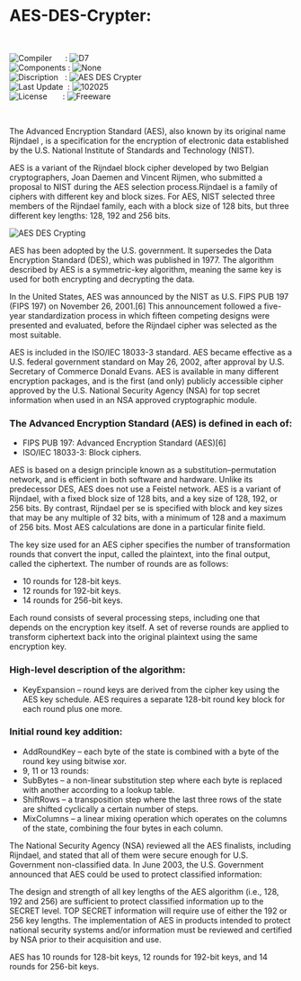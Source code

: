# AES-DES-Crypter:

</br>

![Compiler](https://github.com/user-attachments/assets/a916143d-3f1b-4e1f-b1e0-1067ef9e0401) &nbsp;&nbsp;&nbsp;&nbsp;&nbsp;: ![D7](https://github.com/user-attachments/assets/032b5d61-5936-49bf-8f25-f18f5f7b9e56)  
![Components](https://github.com/user-attachments/assets/d6a7a7a4-f10e-4df1-9c4f-b4a1a8db7f0e) : ![None](https://github.com/user-attachments/assets/30ebe930-c928-4aaf-a8e1-5f68ec1ff349)  
![Discription](https://github.com/user-attachments/assets/4a778202-1072-463a-bfa3-842226e300af) &nbsp;&nbsp;: ![AES DES Crypter](https://github.com/user-attachments/assets/38fd3d0a-dc2d-420e-8de7-a7daa1959f0f)  
![Last Update](https://github.com/user-attachments/assets/e1d05f21-2a01-4ecf-94f3-b7bdff4d44dd) &nbsp;: ![102025](https://github.com/user-attachments/assets/62cea8cc-bd7d-49bd-b920-5590016735c0)  
![License](https://github.com/user-attachments/assets/ff71a38b-8813-4a79-8774-09a2f3893b48) &nbsp;&nbsp;&nbsp;&nbsp;&nbsp;&nbsp;: ![Freeware](https://github.com/user-attachments/assets/1fea2bbf-b296-4152-badd-e1cdae115c43)

</br>








The Advanced Encryption Standard (AES), also known by its original name Rijndael , is a specification for the encryption of electronic data established by the U.S. National Institute of Standards and Technology (NIST).

AES is a variant of the Rijndael block cipher developed by two Belgian cryptographers, Joan Daemen and Vincent Rijmen, who submitted a proposal to NIST during the AES selection process.Rijndael is a family of ciphers with different key and block sizes. For AES, NIST selected three members of the Rijndael family, each with a block size of 128 bits, but three different key lengths: 128, 192 and 256 bits.



![AES DES Crypting](https://github.com/user-attachments/assets/82c09e2e-6f72-4062-a672-bff3a7b0586d)



AES has been adopted by the U.S. government. It supersedes the Data Encryption Standard (DES), which was published in 1977. The algorithm described by AES is a symmetric-key algorithm, meaning the same key is used for both encrypting and decrypting the data.

In the United States, AES was announced by the NIST as U.S. FIPS PUB 197 (FIPS 197) on November 26, 2001.[6] This announcement followed a five-year standardization process in which fifteen competing designs were presented and evaluated, before the Rijndael cipher was selected as the most suitable.

AES is included in the ISO/IEC 18033-3 standard. AES became effective as a U.S. federal government standard on May 26, 2002, after approval by U.S. Secretary of Commerce Donald Evans. AES is available in many different encryption packages, and is the first (and only) publicly accessible cipher approved by the U.S. National Security Agency (NSA) for top secret information when used in an NSA approved cryptographic module.

### The Advanced Encryption Standard (AES) is defined in each of:

* FIPS PUB 197: Advanced Encryption Standard (AES)[6]
* ISO/IEC 18033-3: Block ciphers.

AES is based on a design principle known as a substitution–permutation network, and is efficient in both software and hardware. Unlike its predecessor DES, AES does not use a Feistel network. AES is a variant of Rijndael, with a fixed block size of 128 bits, and a key size of 128, 192, or 256 bits. By contrast, Rijndael per se is specified with block and key sizes that may be any multiple of 32 bits, with a minimum of 128 and a maximum of 256 bits. Most AES calculations are done in a particular finite field.

The key size used for an AES cipher specifies the number of transformation rounds that convert the input, called the plaintext, into the final output, called the ciphertext. The number of rounds are as follows:

* 10 rounds for 128-bit keys.
* 12 rounds for 192-bit keys.
* 14 rounds for 256-bit keys.

Each round consists of several processing steps, including one that depends on the encryption key itself. A set of reverse rounds are applied to transform ciphertext back into the original plaintext using the same encryption key.

### High-level description of the algorithm:

* KeyExpansion – round keys are derived from the cipher key using the AES key schedule. AES requires a separate 128-bit round key block for each round plus one more.

### Initial round key addition:

* AddRoundKey – each byte of the state is combined with a byte of the round key using bitwise xor.
* 9, 11 or 13 rounds:
* SubBytes – a non-linear substitution step where each byte is replaced with another according to a lookup table.
* ShiftRows – a transposition step where the last three rows of the state are shifted cyclically a certain number of steps.
* MixColumns – a linear mixing operation which operates on the columns of the state, combining the four bytes in each column.

The National Security Agency (NSA) reviewed all the AES finalists, including Rijndael, and stated that all of them were secure enough for U.S. Government non-classified data. In June 2003, the U.S. Government announced that AES could be used to protect classified information:

The design and strength of all key lengths of the AES algorithm (i.e., 128, 192 and 256) are sufficient to protect classified information up to the SECRET level. TOP SECRET information will require use of either the 192 or 256 key lengths. The implementation of AES in products intended to protect national security systems and/or information must be reviewed and certified by NSA prior to their acquisition and use.

AES has 10 rounds for 128-bit keys, 12 rounds for 192-bit keys, and 14 rounds for 256-bit keys.
